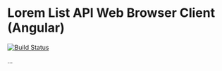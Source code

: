 # Lorem List API Web Browser Client (Angular)

[![Build Status](https://drone.flyingfishflash.net/api/badges/lorem-list/lorem-list-client-a/status.svg)](https://drone.flyingfishflash.net/lorem-list/lorem-list-client-a)

...
